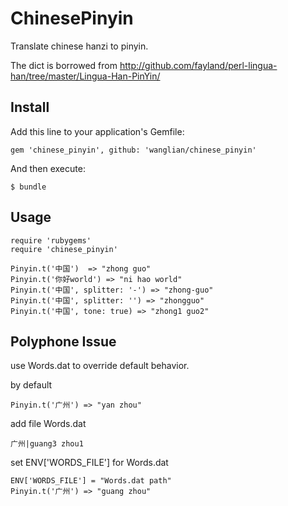 ChinesePinyin
=============

Translate chinese hanzi to pinyin.

The dict is borrowed from <http://github.com/fayland/perl-lingua-han/tree/master/Lingua-Han-PinYin/>

Install
-------

Add this line to your application's Gemfile:

    gem 'chinese_pinyin', github: 'wanglian/chinese_pinyin'

And then execute:

    $ bundle

Usage
-----

    require 'rubygems'
    require 'chinese_pinyin'

    Pinyin.t('中国')  => "zhong guo"
    Pinyin.t('你好world') => "ni hao world"
    Pinyin.t('中国', splitter: '-') => "zhong-guo"
    Pinyin.t('中国', splitter: '') => "zhongguo"
    Pinyin.t('中国', tone: true) => "zhong1 guo2"

Polyphone Issue
---------------

use Words.dat to override default behavior.

by default

    Pinyin.t('广州') => "yan zhou"

add file Words.dat

    广州|guang3 zhou1

set ENV['WORDS_FILE'] for Words.dat

    ENV['WORDS_FILE'] = "Words.dat path"
    Pinyin.t('广州') => "guang zhou"
